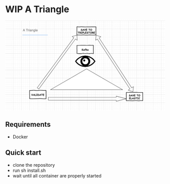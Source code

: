 # WIP A Triangle

![Screenshot](atriangle.png?raw=true)

## Requirements
- Docker

## Quick start

- clone the repository
- run sh install.sh
- wait until all container are properly started
